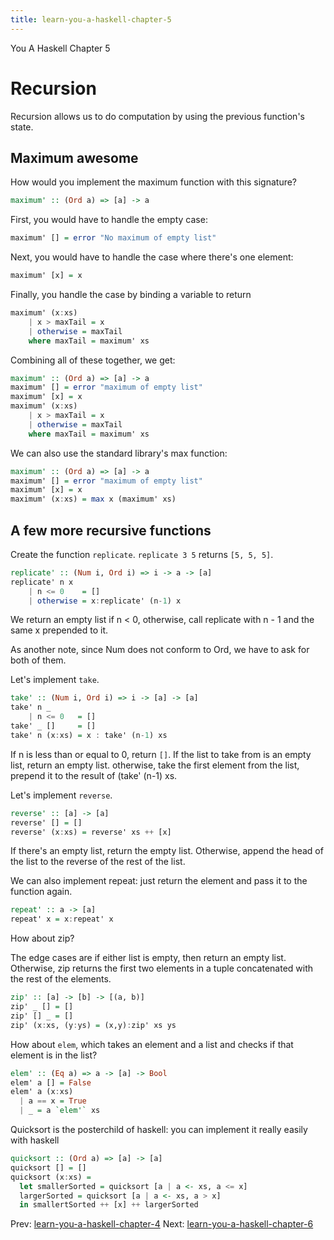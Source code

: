 ```yaml
---
title: learn-you-a-haskell-chapter-5
---
```


You A Haskell Chapter 5

# Recursion

Recursion allows us to do computation by using the previous function's
state.

## Maximum awesome

How would you implement the maximum function with this signature?

```hs
maximum' :: (Ord a) => [a] -> a
```

First, you would have to handle the empty case:

```hs
maximum' [] = error "No maximum of empty list"
```

Next, you would have to handle the case where there's one element:

```hs
maximum' [x] = x
```

Finally, you handle the case by binding a variable to return

```hs
maximum' (x:xs)
    | x > maxTail = x
    | otherwise = maxTail
    where maxTail = maximum' xs
```

Combining all of these together, we get:

```hs
maximum' :: (Ord a) => [a] -> a
maximum' [] = error "maximum of empty list"
maximum' [x] = x
maximum' (x:xs)
    | x > maxTail = x
    | otherwise = maxTail
    where maxTail = maximum' xs
```

We can also use the standard library's max function:

```hs
maximum' :: (Ord a) => [a] -> a
maximum' [] = error "maximum of empty list"
maximum' [x] = x
maximum' (x:xs) = max x (maximum' xs)
```

## A few more recursive functions

Create the function `replicate`. `replicate 3 5` returns `[5, 5, 5]`.

```hs
replicate' :: (Num i, Ord i) => i -> a -> [a]
replicate' n x
    | n <= 0    = []
    | otherwise = x:replicate' (n-1) x
```

We return an empty list if n < 0, otherwise, call replicate with n - 1
and the same x prepended to it.

As another note, since Num does not conform to Ord, we have to ask for
both of them.

Let's implement `take`.

```hs
take' :: (Num i, Ord i) => i -> [a] -> [a]
take' n _
    | n <= 0   = []
take' _ []     = []
take' n (x:xs) = x : take' (n-1) xs
```

If n is less than or equal to 0, return `[]`. If the list to take from
is an empty list, return an empty list. otherwise, take the first
element from the list, prepend it to the result of (take' (n-1) xs.

Let's implement `reverse`.

```hs
reverse' :: [a] -> [a]
reverse' [] = []
reverse' (x:xs) = reverse' xs ++ [x]
```

If there's an empty list, return the empty list. Otherwise, append the
head of the list to the reverse of the rest of the list.

We can also implement repeat: just return the element and pass it to the
function again.

```hs
repeat' :: a -> [a]
repeat' x = x:repeat' x
```

How about zip?

The edge cases are if either list is empty, then return an empty list.
Otherwise, zip returns the first two elements in a tuple concatenated
with the rest of the elements.

```hs
zip' :: [a] -> [b] -> [(a, b)]
zip' _ [] = []
zip' [] _ = []
zip' (x:xs, (y:ys) = (x,y):zip' xs ys
```

How about `elem`, which takes an element and a list and checks if that
element is in the list?

```hs
elem' :: (Eq a) => a -> [a] -> Bool
elem' a [] = False
elem' a (x:xs)
  | a == x = True
  | _ = a `elem'` xs
```

Quicksort is the posterchild of haskell: you can implement it really
easily with haskell

```hs
quicksort :: (Ord a) => [a] -> [a]
quicksort [] = []
quicksort (x:xs) =
  let smallerSorted = quicksort [a | a <- xs, a <= x]
  largerSorted = quicksort [a | a <- xs, a > x]
  in smallertSorted ++ [x] ++ largerSorted
```

Prev:
[learn-you-a-haskell-chapter-4](learn-you-a-haskell-chapter-4.md)
Next:
[learn-you-a-haskell-chapter-6](learn-you-a-haskell-chapter-6.md)
